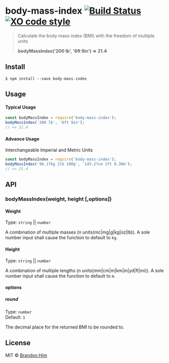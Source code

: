 # body-mass-index [![Build Status](https://img.shields.io/travis/brh55/body-mass-index.svg?style=flat-square)](https://travis-ci.org/brh55/body-mass-index) [![XO code style](https://img.shields.io/badge/code_style-XO-5ed9c7.svg?style=flat-square)](https://github.com/sindresorhus/xo)

> Calculate the body mass index (BMI) with the freedom of multiple units
>
> **bodyMassIndex('200 lb', '6ft 9in') => 21.4**


## Install

```
$ npm install --save body-mass-index
```

## Usage
#### Typical Usage
```js
const bodyMassIndex = require('body-mass-index');
bodyMassIndex('200 lb', '6ft 9in');
// => 21.4
```

#### Advance Usage

Interchangeable Imperial and Metric Units

```js
const bodyMassIndex = require('body-mass-index');
bodyMassIndex('90.17kg 1lb 100g', '145.27cm 1ft 0.30m');
// => 21.4
```

## API

### bodyMassIndex(weight, height [,options])

#### Weight

Type: `string` || `number`

A combination of multiple masses (*n* units(mc|mg|g|kg|oz|lb)). A sole number input shall cause the function to default to `kg`.

#### Height

Type: `string` || `number`

A combination of multiple lengths (*n* units(mm|cm|m|km|in|yd|ft|mi)). A sole number input shall cause the function to default to `m`.

#### options

##### round

Type: `number`<br>
Default: `1`

The decimal place for the returned BMI to be rounded to.

## License

MIT © [Brandon Him](https://github.com/brh55/body-mass-index)

